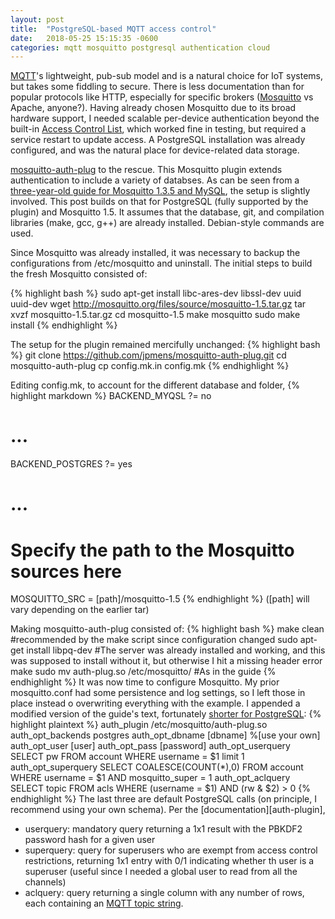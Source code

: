 ```yaml
---
layout: post
title:  "PostgreSQL-based MQTT access control"
date:   2018-05-25 15:15:35 -0600
categories: mqtt mosquitto postgresql authentication cloud
---
```

<a href="http://mqtt.org">MQTT</a>'s lightweight, pub-sub model and is a natural choice for IoT systems, but takes some fiddling to secure. There is less documentation than for popular protocols like HTTP, especially for specific brokers (<a href="http://mosquitto.org">Mosquitto</a> vs Apache, anyone?). Having already chosen Mosquitto due to its broad hardware support, I needed scalable per-device authentication beyond the built-in <a href="www.steves-internet-guide.com/topic-restriction-mosquitto-configuration/">Access Control List</a>, which worked fine in testing, but required a service restart to update access. A PostgreSQL installation was already configured, and was the natural place for device-related data storage.

[mosquitto-auth-plug][auth-plug] to the rescue. This Mosquitto plugin extends authentication to include a variety of databses. As can be seen from a <a href="http://my-classes.com/2015/02/05/acl-mosquitto-mqtt-broker-auth-plugin/">three-year-old guide for Mosquitto 1.3.5 and MySQL</a>, the setup is slightly involved. This post builds on that for PostgreSQL (fully supported by the plugin) and Mosquitto 1.5. It assumes that the database, git, and compilation libraries (make, gcc, g++) are already installed. Debian-style commands are used.

Since Mosquitto was already installed, it was necessary to backup the configurations from /etc/mosquitto and uninstall. The initial steps to build the fresh Mosquitto consisted of:

{% highlight bash %}
sudo apt-get install libc-ares-dev libssl-dev uuid uuid-dev
wget http://mosquitto.org/files/source/mosquitto-1.5.tar.gz
tar xvzf mosquitto-1.5.tar.gz
cd mosquitto-1.5
make mosquitto
sudo make install
{% endhighlight %}

The setup for the plugin remained mercifully unchanged:
{% highlight bash %}
git clone https://github.com/jpmens/mosquitto-auth-plug.git
cd mosquitto-auth-plug
cp config.mk.in config.mk
{% endhighlight %}

Editing config.mk, to account for the different database and folder,
{% highlight markdown %}
BACKEND_MYQSL ?= no
# ...
BACKEND_POSTGRES ?= yes
# ...
# Specify the path to the Mosquitto sources here
MOSQUITTO_SRC = [path]/mosquitto-1.5
{% endhighlight %}
([path] will vary depending on the earlier tar)

Making mosquitto-auth-plug consisted of:
{% highlight bash %}
make clean #recommended by the make script since configuration changed
sudo apt-get install libpq-dev #The server was already installed and working, and this was supposed to install without it, but otherwise I hit a missing header error
make
sudo mv auth-plug.so /etc/mosquitto/ #As in the guide
{% endhighlight %}
It was now time to configure Mosquitto. My prior mosquitto.conf had some persistence and log settings, so I left those in place instead o overwriting everything with the example. I appended a modified version of the guide's text, fortunately [shorter for PostgreSQL][postgres-params]:
{% highlight plaintext %}
auth_plugin /etc/mosquitto/auth-plug.so
auth_opt_backends postgres
auth_opt_dbname [dbname] %[use your own]
auth_opt_user [user]
auth_opt_pass [password]
auth_opt_userquery SELECT pw FROM account WHERE username = $1 limit 1
auth_opt_superquery SELECT COALESCE(COUNT(*),0) FROM account WHERE username = $1 AND mosquitto_super = 1
auth_opt_aclquery SELECT topic FROM acls WHERE (username = $1) AND (rw & $2) > 0
{% endhighlight %}
The last three are default PostgreSQL calls (on principle, I recommend using your own schema). Per the [documentation][auth-plugin], 
* userquery: mandatory query returning a 1x1 result with the PBKDF2 password hash for a given user
* superquery: query for superusers who are exempt from access control restrictions, returning 1x1 entry with 0/1 indicating whether th user is a superuser (useful since I needed a global user to read from all the channels)
* aclquery: query returning a single column with any number of rows, each containing an [MQTT topic string][mqtt-topics].

[auth-plug]: https://github.com/jpmens/mosquitto-auth-plug/ 
[postgres-params]: https://github.com/jpmens/mosquitto-auth-plug#postgresql
[mqtt-topics]: https://www.eclipse.org/paho/files/mqttdoc/MQTTClient/html/wildcard.html
